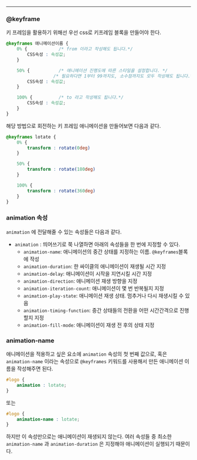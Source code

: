 
---

### @keyframe

키 프레임을 활용하기 위해선 우선 css로 키프레임 블록을 만들어야 한다.

```css
@keyframes 애니메이션이름 {
	0% {            /* from 이라고 작성해도 됩니다.*/
		CSS속성 : 속성값; 
	}

	50% {           /* 애니메이션 진행도에 따른 스타일을 설정합니다. */
                  /* 필요하다면 1부터 99까지도, 소수점까지도 모두 작성해도 됩니다.*/
		CSS속성 : 속성값;
	}

	100% {          /* to 라고 작성해도 됩니다.*/
		CSS속성 : 속성값;
	}
}
```

해당 방법으로 회전하는 키 프레임 애니메이션을 만들어보면 다음과 같다.

```css
@keyframes lotate {
	0% {
		transform : rotate(0deg)
	}

	50% {
		transform : rotate(180deg)
	}

	100% {
		transform : rotate(360deg)
	}
}
```


### animation 속성

`animation` 에 전달해줄 수 있는 속성들은 다음과 같다.

- `animation` : 띄어쓰기로 쭉 나열하면 아래의 속성들을 한 번에 지정할 수 있다.
	- `animation-name`: 애니메이션의 중간 상태를 지정하는 이름. `@keyframes`블록에 작성
	- `animation-duration`: 한 싸이클의 애니메이션이 재생될 시간 지정
	- `animation-delay`: 애니메이션이 시작을 지연시킬 시간 지정
	- `animation-direction`: 애니메이션 재생 방향을 지정
	- `animation-iteration-count`: 애니메이션이 몇 번 반복될지 지정
	- `animation-play-state`: 애니메이션 재생 상태. 멈추거나 다시 재생시킬 수 있음
	- `animation-timing-function`: 중간 상태들의 전환을 어떤 시간간격으로 진행할지 지정
	- `animation-fill-mode`: 애니메이션이 재생 전 후의 상태 지정

### animation-name

애니메이션을 적용하고 싶은 요소에 `animation` 속성의 첫 번째 값으로, 혹은 `animation-name` 이라는 속성으로 `@keyframes` 키워드를 사용해서 만든 애니메이션 이름을 작성해주면 된다.

```css
#logo {
	animation : lotate;
}
```

또는

```css
#logo {
	animation-name : lotate;
}
```

하지만 이 속성만으로는 애니메이션이 재생되지 않는다. 여러 속성들 중 최소한 `animation-name` 과 `animation-duration` 은 지정해야 애니메이션이 실행되기 때문이다.


